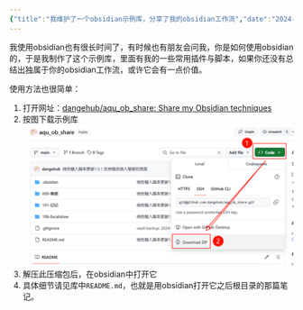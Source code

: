 ```yaml
---
{"title":"我维护了一个obsidian示例库，分享了我的obsidian工作流","date":"2024-12-16","lastmod":"2024-12-16","creation date":"2024-12-16 19:30","modification date":"星期一 2024 十二月16日 19:30:14","tags":["Obsidian","笔记软件"],"categories":null,"alases":null,"dg-publish":true,"created":"2025-04-17T18:43","updated":"2025-04-17T18:43","dg-path":"Obsidian/我维护了一个obsidian示例库，分享了我的obsidian工作流.md","permalink":"/Obsidian/我维护了一个obsidian示例库，分享了我的obsidian工作流/","dgPassFrontmatter":true,"noteIcon":""}
---
```


我使用obsidian也有很长时间了，有时候也有朋友会问我，你是如何使用obsidian的，于是我制作了这个示例库，里面有我的一些常用插件与脚本，如果你还没有总结出独属于你的obsidian工作流，或许它会有一点价值。

使用方法也很简单：
1. 打开网址：[dangehub/aqu_ob_share: Share my Obsidian techniques](https://github.com/dangehub/aqu_ob_share)
2. 按图下载示例库![assets/Pasted image 20241216193415.png](/img/user/107-%E6%88%91%E7%9A%84%E5%88%9B%E4%BD%9C/%E6%96%87%E5%AD%97/%E5%8D%9A%E5%AE%A2%E5%8F%91%E5%B8%83/Obsidian/assets/Pasted%20image%2020241216193415.png)
3. 解压此压缩包后，在obsidian中打开它
4. 具体细节请见库中`README.md`，也就是用obsidian打开它之后根目录的那篇笔记。


